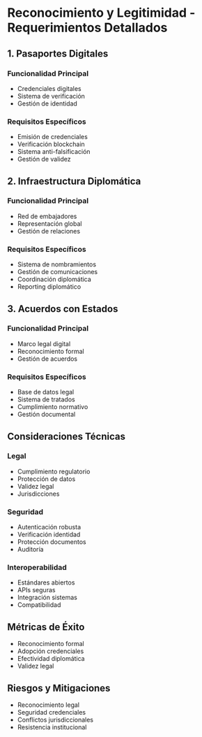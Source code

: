 # Reconocimiento y Legitimidad - Requerimientos Detallados

## 1. Pasaportes Digitales
### Funcionalidad Principal
- Credenciales digitales
- Sistema de verificación
- Gestión de identidad

### Requisitos Específicos
- Emisión de credenciales
- Verificación blockchain
- Sistema anti-falsificación
- Gestión de validez

## 2. Infraestructura Diplomática
### Funcionalidad Principal
- Red de embajadores
- Representación global
- Gestión de relaciones

### Requisitos Específicos
- Sistema de nombramientos
- Gestión de comunicaciones
- Coordinación diplomática
- Reporting diplomático

## 3. Acuerdos con Estados
### Funcionalidad Principal
- Marco legal digital
- Reconocimiento formal
- Gestión de acuerdos

### Requisitos Específicos
- Base de datos legal
- Sistema de tratados
- Cumplimiento normativo
- Gestión documental

## Consideraciones Técnicas
### Legal
- Cumplimiento regulatorio
- Protección de datos
- Validez legal
- Jurisdicciones

### Seguridad
- Autenticación robusta
- Verificación identidad
- Protección documentos
- Auditoría

### Interoperabilidad
- Estándares abiertos
- APIs seguras
- Integración sistemas
- Compatibilidad

## Métricas de Éxito
- Reconocimiento formal
- Adopción credenciales
- Efectividad diplomática
- Validez legal

## Riesgos y Mitigaciones
- Reconocimiento legal
- Seguridad credenciales
- Conflictos jurisdiccionales
- Resistencia institucional
